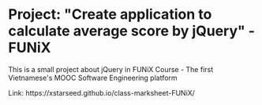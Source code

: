 # Project: "Create application to calculate average score by jQuery" - FUNiX
<p>This is a small project about jQuery in FUNiX Course - The first Vietnamese's MOOC Software Engineering platform</p>
Link: https://xstarseed.github.io/class-marksheet-FUNiX/

